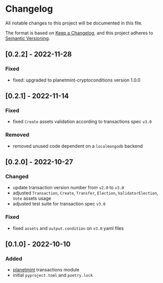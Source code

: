 # Changelog
All notable changes to this project will be documented in this file.

The format is based on [Keep a Changelog](https://keepachangelog.com/en/1.0.0/),
and this project adheres to [Semantic Versioning](https://semver.org/spec/v2.0.0.html).


## [0.2.2] - 2022-11-28
### Fixed
- fixed: upgraded to planetmint-cryptoconditions version 1.0.0

## [0.2.1] - 2022-11-14
### Fixed
- fixed `Create` assets validation according to transactions spec `v3.0`

### Removed
- removed unused code dependent on a `localmongodb` backend

## [0.2.0] - 2022-10-27
### Changed
- update transaction version number from `v2.0` to `v3.0`
- adjusted `Transaction`, `Create`, `Transfer`, `Election`, `ValidatorElection`, `Vote` assets usage
- adjusted test suite for transaction spec `v3.0` 

### Fixed
- fixed `assets` and `output.condition` on `v3.0` yaml files

## [0.1.0] - 2022-10-10
### Added
- [planetmint](https://github.com/planetmint/planetmint) transactions module
- initial `pyproject.toml` and `poetry.lock`

